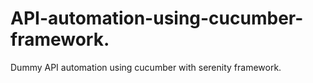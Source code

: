 # API-automation-using-cucumber-framework.
Dummy API automation using cucumber with serenity framework.
